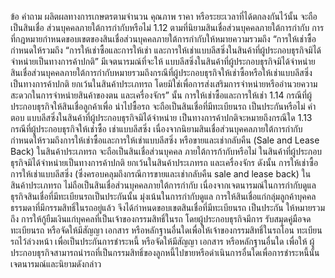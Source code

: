 ข้อ
คำถาม
ผลิตผลทางการเกษตรตามจำนวน คุณภาพ ราคา
หรือระยะเวลาที่ได้ตกลงกันไว้นั้น จะถือเป็นสินเชื่อ
ส่วนบุคคลภายใต้การกำกับหรือไม่
1.12 ตามที่นิยามสินเชื่อส่วนบุคคลภายใต้การกำกับ การที่กฎหมายกำหนดขอบเขตของสินเชื่อส่วนบุคคลภายใต้การกำกับให้หมายความรวมถึง “การให้เช่าซื้อ
กำหนดให้รวมถึง “การให้เช่าซื้อและการให้เช่า และการให้เช่าแบบลีสซิ่งในสินค้าที่ผู้ประกอบธุรกิจมิได้จำหน่ายเป็นทางการค้าปกติ” มีเจตนารมณ์ที่จะให้
แบบลีสซิ่งในสินค้าที่ผู้ประกอบธุรกิจมิได้จำหน่าย สินเชื่อส่วนบุคคลภายใต้การกำกับหมายรวมถึงกรณีที่ผู้ประกอบธุรกิจให้เช่าซื้อหรือให้เช่าแบบลีสซิ่ง
เป็นทางการค้าปกติ ยกเว้นในสินค้าประเภทรถ โดยมิใช่เพื่อการส่งเสริมการจำหน่ายหรืออำนวยความสะดวกในการจำหน่ายสินค้าของตน
และเครื่องจักร” นั้น การให้เช่าซื้อและการให้เช่า
1.14 กรณีที่ผู้ประกอบธุรกิจให้สินเชื่อลูกค้าเพื่อ
นําไปซื้อรถ จะถือเป็นสินเชื่อที่มีทะเบียนรถ
เป็นประกันหรือไม่
คำตอบ
แบบลีสซิ่งในสินค้าที่ผู้ประกอบธุรกิจมิได้จำหน่าย
เป็นทางการค้าปกติจะหมายถึงกรณีใด
1.13 กรณีที่ผู้ประกอบธุรกิจให้เช่าซื้อ เช่าแบบลีสซิ่ง เนื่องจากนิยามสินเชื่อส่วนบุคคลภายใต้การกำกับกำหนดให้รวมถึงการให้เช่าซื้อและการให้เช่าแบบลีสซิ่ง
หรือขายและเช่ากลับคืน (Sale and Lease Back)
ในสินค้าประเภทรถ จะถือเป็นสินเชื่อส่วนบุคคล
ภายใต้การก้ากับหรือไม่
ในสินค้าที่ผู้ประกอบธุรกิจมิได้จำหน่ายเป็นทางการค้าปกติ ยกเว้นในสินค้าประเภทรถ และเครื่องจักร
ดังนั้น การให้เช่าซื้อ การให้เช่าแบบลีสซิ่ง (ซึ่งครอบคลุมถึงกรณีการขายและเช่ากลับคืน sale and lease back)
ในสินค้าประเภทรถ ไม่ถือเป็นสินเชื่อส่วนบุคคลภายใต้การกำกับ
เนื่องจากเจตนารมณ์ในการกำกับดูแลธุรกิจสินเชื่อที่มีทะเบียนรถเป็นประกันนั้น มุ่งเน้นในการกำกับดูแล
การให้สินเชื่อแก่กลุ่มลูกค้าบุคคลธรรมดาที่มีกรรมสิทธิ์ในรถอยู่แล้ว จึงได้กำหนดขอบเขตสินเชื่อที่มีทะเบียนรถ
เป็นประกัน ให้หมายรวมถึง การให้กู้ยืมเงินแก่บุคคลที่เป็นเจ้าของกรรมสิทธิ์ในรถ โดยผู้ประกอบธุรกิจมีการ
รับสมุดคู่มือจดทะเบียนรถ หรือจัดให้มีสัญญา เอกสาร หรือหลักฐานอื่นใดเพื่อให้เจ้าของกรรมสิทธิ์ในรถโอน
ทะเบียนรถไว้ล่วงหน้า เพื่อเป็นประกันการชำระหนี้ หรือจัดให้มีสัญญา เอกสาร หรือหลักฐานอื่นใด เพื่อให้
ผู้ประกอบธุรกิจสามารถนำรถที่เป็นกรรมสิทธิ์ของลูกหนี้ไปขายหรือดำเนินการอื่นใดเพื่อการชำระหนี้นั้น
เจตนารมณ์และนิยามดังกล่าว
